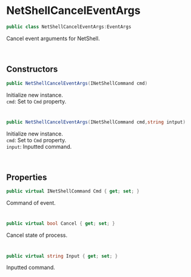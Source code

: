 # NetShellCancelEventArgs

```csharp
public class NetShellCancelEventArgs:EventArgs
```
Cancel event arguments for NetShell.

<br>

## Constructors

```csharp
public NetShellCancelEventArgs(INetShellCommand cmd)
```
Initialize new instance.<br>
``cmd``: Set to ``Cmd`` property.

# 

```csharp
public NetShellCancelEventArgs(INetShellCommand cmd,string intput)
```
Initialize new instance.<br>
``cmd``: Set to ``Cmd`` property.<br>
``input``: Inputted command.

<br>

## Properties

```csharp
public virtual INetShellCommand Cmd { get; set; }
```
Command of event.

# 

```csharp
public virtual bool Cancel { get; set; }
```
Cancel state of process.

# 

```csharp
public virtual string Input { get; set; }
```
Inputted command.
